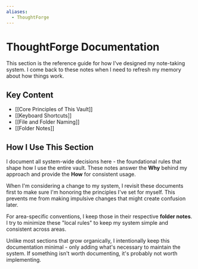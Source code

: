 ```yaml
---
aliases:
  - ThoughtForge
---
```

# ThoughtForge Documentation

This section is the reference guide for how I've designed my note-taking system. I come back to these notes when I need to refresh my memory about how things work.

## Key Content

- [[Core Principles of This Vault]]
- [[Keyboard Shortcuts]]
- [[File and Folder Naming]]
- [[Folder Notes]]

## How I Use This Section

I document all system-wide decisions here - the foundational rules that shape how I use the entire vault. These notes answer the **Why** behind my approach and provide the **How** for consistent usage.

When I'm considering a change to my system, I revisit these documents first to make sure I'm honoring the principles I've set for myself. This prevents me from making impulsive changes that might create confusion later.

For area-specific conventions, I keep those in their respective **folder notes**. I try to minimize these "local rules" to keep my system simple and consistent across areas.

Unlike most sections that grow organically, I intentionally keep this documentation minimal - only adding what's necessary to maintain the system. If something isn't worth documenting, it's probably not worth implementing.
